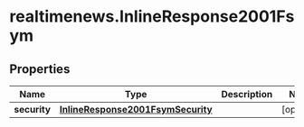 # realtimenews.InlineResponse2001Fsym

## Properties

Name | Type | Description | Notes
------------ | ------------- | ------------- | -------------
**security** | [**InlineResponse2001FsymSecurity**](InlineResponse2001FsymSecurity.md) |  | [optional] 


